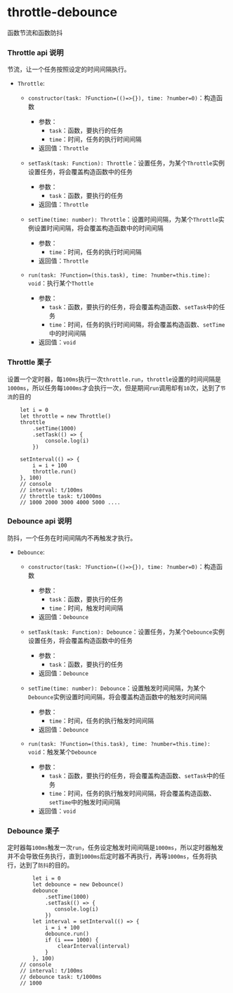 # throttle-debounce
函数节流和函数防抖

### Throttle api 说明
节流，让一个任务按照设定的时间间隔执行。
- `Throttle`:
    - `constructor(task: ?Function=(()=>{}), time: ?number=0)`：构造函数
       - 参数：
            - `task`：函数，要执行的任务
            - `time`：时间，任务的执行时间间隔
       - 返回值：`Throttle`
            
    - `setTask(task: Function): Throttle`：设置任务，为某个`Throttle`实例设置任务，将会覆盖构造函数中的任务
        - 参数：
            - `task`：函数，要执行的任务
        - 返回值：`Throttle`

    - `setTime(time: number): Throttle`：设置时间间隔，为某个`Throttle`实例设置时间间隔，将会覆盖构造函数中的时间间隔
        - 参数：
            - `time`：时间，任务的执行时间间隔
        - 返回值：`Throttle`
    - `run(task: ?Function=(this.task), time: ?number=this.time): void`：执行某个`Thottle`
        - 参数：
            - `task`：函数，要执行的任务，将会覆盖构造函数、`setTask`中的任务
            - `time`：时间，任务的执行时间间隔，将会覆盖构造函数、`setTime`中的时间间隔
        - 返回值：`void`
### Throttle 栗子
设置一个定时器，每`100ms`执行一次`throttle.run`，`throttle`设置的时间间隔是`1000ms`，所以任务每`1000ms`才会执行一次，但是期间`run`调用却有`10`次，达到了`节流`的目的
```$javascript
    let i = 0
    let throttle = new Throttle()
    throttle
        .setTime(1000)
        .setTask(() => {
            console.log(i)    
        })

    setInterval(() => {
        i = i + 100
        throttle.run()
    }, 100)
    // console
    // interval: t/100ms
    // throttle task: t/1000ms
    // 1000 2000 3000 4000 5000 ....
```
### Debounce api 说明
防抖，一个任务在时间间隔内不再触发才执行。
- `Debounce`:
    - `constructor(task: ?Function=(()=>{}), time: ?number=0)`：构造函数
       - 参数：
            - `task`：函数，要执行的任务
            - `time`：时间，触发时间间隔
       - 返回值：`Debounce`
            
    - `setTask(task: Function): Debounce`：设置任务，为某个`Debounce`实例设置任务，将会覆盖构造函数中的任务
        - 参数：
            - `task`：函数，要执行的任务
        - 返回值：`Debounce`

    - `setTime(time: number): Debounce`：设置触发时间间隔，为某个`Debounce`实例设置时间间隔，将会覆盖构造函数中的触发时间间隔
        - 参数：
            - `time`：时间，任务的执行触发时间间隔
        - 返回值：`Debounce`
    - `run(task: ?Function=(this.task), time: ?number=this.time): void`：触发某个`Debounce`
        - 参数：
            - `task`：函数，要执行的任务，将会覆盖构造函数、`setTask`中的任务
            - `time`：时间，任务的执行触发时间间隔，将会覆盖构造函数、`setTime`中的触发时间间隔
        - 返回值：`void`
### Debounce 栗子
定时器每`100ms`触发一次`run`，任务设定触发时间间隔是`1000ms`，所以定时器触发并不会导致任务执行，直到`1000ms`后定时器不再执行，再等`1000ms`，任务将执行，达到了`防抖`的目的。
```$javascript
        let i = 0
        let debounce = new Debounce()
        debounce
            .setTime(1000)
            .setTask(() => {
               console.log(i)
            })
        let interval = setInterval(() => {
            i = i + 100
            debounce.run()
            if (i === 1000) {
                clearInterval(interval)
            }
        }, 100)
    // console
    // interval: t/100ms
    // debounce task: t/1000ms
    // 1000
```